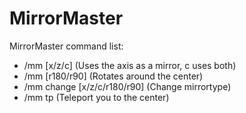 # MirrorMaster

MirrorMaster command list:
  - /mm [x/z/c] (Uses the axis as a mirror, c uses both)
  - /mm [r180/r90] (Rotates around the center)
  - /mm change [x/z/c/r180/r90] (Change mirrortype)
  - /mm tp (Teleport you to the center)
